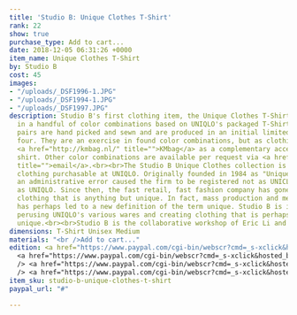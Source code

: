 ```yaml
---
title: 'Studio B: Unique Clothes T-Shirt'
rank: 22
show: true
purchase_type: Add to cart...
date: 2018-12-05 06:31:26 +0000
item_name: Unique Clothes T-Shirt
by: Studio B
cost: 45
images:
- "/uploads/_DSF1996-1.JPG"
- "/uploads/_DSF1994-1.JPG"
- "/uploads/_DSF1997.JPG"
description: Studio B's first clothing item, the Unique Clothes T-Shirt is produced
  in a handful of color combinations based on UNIQLO's packaged T-Shirts. These color
  pairs are hand picked and sewn and are produced in an initial limited edition of
  four. They are an exercise in found color combinations, but as clothing. We suggest
  <a href="http://kmbag.nl/" title="">KMbag</a> as a complementary accessory for the
  shirt. Other color combinations are available per request via <a href="mailto:ericyoungli@gmail.com"
  title="">email</a>.<br><br>The Studio B Unique Clothes collection is based on off
  clothing purchasable at UNIQLO. Originally founded in 1984 as "Unique Clothing Warehouse,"
  an administrative error caused the firm to be registered not as UNICLO but instead
  as UNIQLO. Since then, the fast retail, fast fashion company has gone on to produce
  clothing that is anything but unique. In fact, mass production and mechanization
  has perhaps led to a new definition of the term unique. Studio B is interested in
  perusing UNIQLO's various wares and creating clothing that is perhaps, somewhat
  unique.<br><br>Studio B is the collaborative workshop of Eric Li and Kelly Tan.
dimensions: T-Shirt Unisex Medium
materials: "<br />Add to cart..."
edition: <a href="https://www.paypal.com/cgi-bin/webscr?cmd=_s-xclick&hosted_button_id=W78VFQUMNZKBW">Navy/Black</a><br/>
  <a href="https://www.paypal.com/cgi-bin/webscr?cmd=_s-xclick&hosted_button_id=F6CMKSVJSWXE6">Black/Orange</a><br
  /> <a href="https://www.paypal.com/cgi-bin/webscr?cmd=_s-xclick&hosted_button_id=BJSBEWJQF7RJU">White/Navy</a><br
  /> <a href="https://www.paypal.com/cgi-bin/webscr?cmd=_s-xclick&hosted_button_id=UPNBFAMPUF2PG">Orange/White</a>
item_sku: studio-b-unique-clothes-t-shirt
paypal_url: "#"

---
```

